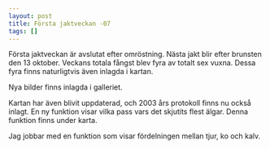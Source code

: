```yaml
---
layout: post
title: Första jaktveckan -07
tags: []
---
```

Första jaktveckan är avslutat efter omröstning. Nästa jakt blir efter brunsten den 13 oktober. Veckans totala fångst blev fyra av totalt sex vuxna. Dessa fyra finns naturligtvis även inlagda i kartan.

Nya bilder finns inlagda i galleriet.

Kartan har även blivit uppdaterad, och 2003 års protokoll finns nu också inlagt. En ny funktion visar vilka pass vars det skjutits flest älgar. Denna funktion finns under karta.

Jag jobbar med en funktion som visar fördelningen mellan tjur, ko och kalv.
